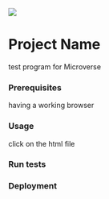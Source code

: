 ![](https://img.shields.io/badge/Microverse-blueviolet)

# Project Name
test program for Microverse

### Prerequisites
having a working browser
### Usage
click on the html file

### Run tests

### Deployment
